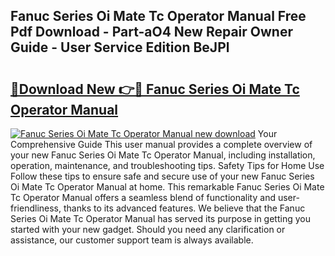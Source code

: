 ## Fanuc Series Oi Mate Tc Operator Manual Free Pdf Download - Part-aO4 New Repair Owner Guide - User Service Edition BeJPl

# <h2><a href="http://bc16763.oget.top/?id=Fanuc+Series+Oi+Mate+Tc+Operator+Manual">🔗Download New 👉🔴 Fanuc Series Oi Mate Tc Operator Manual</a></h2>

[![Fanuc Series Oi Mate Tc Operator Manual new download](https://i.imgur.com/5g1atiW.png)](http://bc16763.oget.top/?id=Fanuc+Series+Oi+Mate+Tc+Operator+Manual)
Your Comprehensive Guide This user manual provides a complete overview of your new Fanuc Series Oi Mate Tc Operator Manual, including installation, operation, maintenance, and troubleshooting tips. Safety Tips for Home Use Follow these tips to ensure safe and secure use of your new Fanuc Series Oi Mate Tc Operator Manual at home. This remarkable Fanuc Series Oi Mate Tc Operator Manual offers a seamless blend of functionality and user-friendliness, thanks to its advanced features. We believe that the Fanuc Series Oi Mate Tc Operator Manual has served its purpose in getting you started with your new gadget. Should you need any clarification or assistance, our customer support team is always available.
